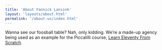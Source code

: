 ```yaml
---
title: 'About Yannick Lansink'
layout: 'layouts/about.html'
permalink: '/about-us/index.html'
---
```


Wanna see our foosball table? Nah, only kidding. We’re a made-up
agency being used as an example for the Piccalilli course,
[Learn Eleventy From Scratch](https://piccalil.li/course/learn-eleventy-from-scratch/).
